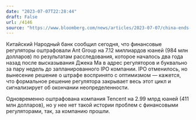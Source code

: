 ```yaml
---
date: "2023-07-07T22:28:44"
draft: False
url: /4146
source: "https://www.bloomberg.com/news/articles/2023-07-07/china-ends-probe-of-jack-ma-backed-ant-with-984-million-fine"
---
```


Китайский Народный банк сообщил сегодня, что финансовые регуляторы оштрафовали Ant Group на 7.12 миллиардов юаней (984 млн долларов) по результатам расследования, которое началось два года назад после высказывания Джека Ма в адрес регуляторов и буквально за пару недель до запланированного IPO компании. IPO отменилось, но вынесение решение о штрафе воспринято с оптимизмом — кажется, что формальное решение регулятора закрывает весь этот цикл и сигнализирует об окончании неопределенности.

Одновременно оштрафована компания Tencent на 2.99 млрд юаней (411 млн долларов), но у нее нет такой истории проблем с финансовыми регуляторами, так, за компанию прошли.
